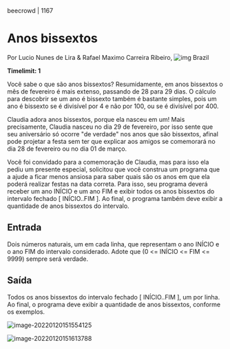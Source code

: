 beecrowd | 1167

# Anos bissextos

Por Lucio Nunes de Lira & Rafael Maximo Carreira Ribeiro, ![img](https://resources.urionlinejudge.com.br/gallery/images/flags/br.gif) Brazil

**Timelimit: 1**

Você sabe o que são anos bissextos? Resumidamente, em anos bissextos o mês de fevereiro é mais extenso, passando de 28 para 29 dias. O cálculo para descobrir se um ano é bissexto também é bastante simples, pois um ano é bissexto se é divisível por 4 e não por 100, ou se é divisível por 400.

Claudia adora anos bissextos, porque ela nasceu em um! Mais precisamente, Claudia nasceu no dia 29 de fevereiro, por isso sente que seu aniversário só ocorre "de verdade" nos anos que são bissextos, afinal pode projetar a festa sem ter que explicar aos amigos se comemorará no dia 28 de fevereiro ou no dia 01 de março.

Você foi convidado para a comemoração de Claudia, mas para isso ela pediu um presente especial, solicitou que você construa um programa que a ajude a ficar menos ansiosa para saber quais são os anos em que ela poderá realizar festas na data correta. Para isso, seu programa deverá receber um ano INÍCIO e um ano FIM e exibir todos os anos bissextos do intervalo fechado [ INÍCIO..FIM ]. Ao final, o programa também deve exibir a quantidade de anos bissextos do intervalo.

## Entrada

Dois números naturais, um em cada linha, que representam o ano INÍCIO e o ano FIM do intervalo considerado. Adote que (0 <= INÍCIO <= FIM <= 9999) sempre será verdade.

## Saída

Todos os anos bissextos do intervalo fechado [ INÍCIO..FIM ], um por linha. Ao final, o programa deve exibir a quantidade de anos bissextos, conforme os exemplos.

![image-20220120151554125](C:\Users\jskol\AppData\Roaming\Typora\typora-user-images\image-20220120151554125.png)

![image-20220120151613788](C:\Users\jskol\AppData\Roaming\Typora\typora-user-images\image-20220120151613788.png)